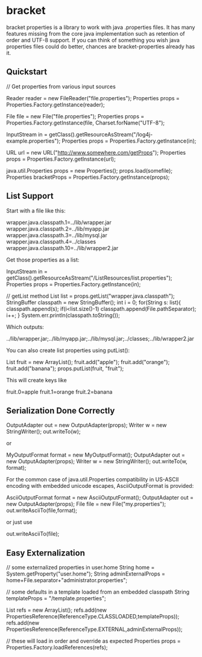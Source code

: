 # bracket

bracket properties is a library to work with java .properties files. It has many features missing from the 
core java implementation such as retention of order and UTF-8 support. If you can think of something you
wish java properties files could do better, chances are bracket-properties already has it. 

## Quickstart

  // Get properties from various input sources

Reader reader = new FileReader("file.properties");
Properties props = Properties.Factory.getInstance(reader);

File file = new File("file.properties");
Properties props = Properties.Factory.getInstance(file, Charset.forName("UTF-8");


InputStream in = getClass().getResourceAsStream("/log4j-example.properties");
Properties props = Properties.Factory.getInstance(in);


URL url = new URL("http://www.somewhere.com/getProps");
Properties props = Properties.Factory.getInstance(url);

java.util.Properties props = new Properties(); 
props.load(somefile); 
Properties bracketProps = Properties.Factory.getInstance(props);
    
## List Support

 Start with a file like this:

wrapper.java.classpath.1=../lib/wrapper.jar 
wrapper.java.classpath.2=../lib/myapp.jar 
wrapper.java.classpath.3=../lib/mysql.jar 
wrapper.java.classpath.4=../classes 
wrapper.java.classpath.10=../lib/wrapper2.jar

Get those properties as a list:

InputStream in = getClass().getResourceAsStream("/ListResources/list.properties"); 
Properties props = Properties.Factory.getInstance(in); 

// getList method
List<String> list = props.getList("wrapper.java.classpath"); 
StringBuffer classpath = new StringBuffer(); 
int i = 0; 
for(String s: list){ 
  classpath.append(s); 
      if(i<list.size()-1) 
     classpath.append(File.pathSeparator); i++; 
} 
  System.err.println(classpath.toString());

Which outputs:

../lib/wrapper.jar;../lib/myapp.jar;../lib/mysql.jar;../classes;../lib/wrapper2.jar

You can also create list properties using putList():

List<String> fruit = new ArrayList<String>(); 
fruit.add("apple"); 
fruit.add("orange"); 
fruit.add("banana"); 
props.putList(fruit, "fruit");

This will create keys like

fruit.0=apple 
fruit.1=orange 
fruit.2=banana

## Serialization Done Correctly

OutputAdapter out = new OutputAdapter(props); 
Writer w = new StringWriter(); 
out.writeTo(w); 
  
or

 MyOutputFormat format = new MyOutputFormat(); 
 OutputAdapter out = new OutputAdapter(props); 
 Writer w = new StringWriter(); 
 out.writeTo(w, format); 
 
 For the common case of java.util.Properties compatibility in US-ASCII encoding with embedded unicode escapes, 
 AsciiOutputFormat is provided:

AsciiOutputFormat format = new AsciiOutputFormat(); 
OutputAdapter out = new OutputAdapter(props); 
File file = new File("my.properties");
out.writeAsciiTo(file,format); 

or just use

out.writeAsciiTo(file);
 
## Easy Externalization 

// some externalized properties in user.home 
String home = System.getProperty("user.home"); 
String adminExternalProps = home+File.separator+"administrator.properties";

// some defaults in a template loaded from an embedded classpath
String templateProps = "/template.properties";

List<PropertiesReference> refs = new ArrayList<PropertiesReference>();
refs.add(new PropertiesReference(ReferenceType.CLASSLOADED,templateProps));
refs.add(new PropertiesReference(ReferenceType.EXTERNAL,adminExternalProps));

// these will load in order and override as expected
Properties props = Properties.Factory.loadReferences(refs);


